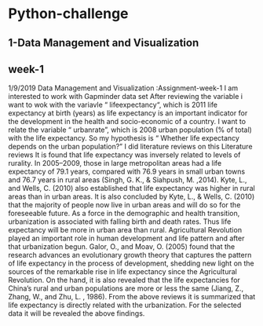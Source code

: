 # Python-challenge
## 1-Data Management and Visualization
## week-1
1/9/2019
Data Management and Visualization :Assignment-week-1
I am interested to work with Gapminder data set
After reviewing the variable i want to wok with the variavle “ lifeexpectancy“, which is 2011 life expectancy at birth (years) as  life expectancy is an important indicator for the development in the health and socio-economic  of a country.
I want to relate the variable “ urbanrate”, which is 2008 urban population (% of total) with the  life expectancy.
 So my hypothesis is “ Whether  life expectancy depends on the urban population?”
I did literature reviews on this 
Literature reviews
It is found that life expectancy was inversely related to levels of rurality. In 2005–2009, those in large metropolitan areas had a life expectancy of 79.1 years, compared with 76.9 years in small urban towns and 76.7 years in rural areas (Singh, G. K., & Siahpush, M. ,2014).  Kyte, L., and  Wells, C. (2010) also established that life expectancy was higher in rural areas than in urban areas.
It is also concluded by Kyte, L., & Wells, C. (2010) that the majority of people now live in urban areas and will do so for the foreseeable future. As a force in the demographic and health transition, urbanization is associated with falling birth and death rates. Thus life expectancy will be more in urban area than rural.
Agricultural Revolution played an important role in human development and life pattern and after that urbanization begun. Galor, O., and Moav, O. (2005) found that the research advances an evolutionary growth theory that captures the pattern of life expectancy in the process of development, shedding new light on the sources of the remarkable rise in life expectancy since the Agricultural Revolution.
On the hand, it is also revealed that the life expectancies for China’s rural and urban populations are more or less the same (Jiang, Z., Zhang, W., and  Zhu, L. , 1986).
From the above reviews it is summarized that life expectancy is directly related with the urbanization. For the selected data it will be revealed the above findings.
